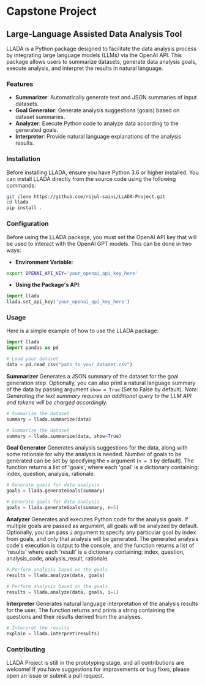 # Capstone Project
## Large-Language Assisted Data Analysis Tool

LLADA is a Python package designed to facilitate the data analysis process by integrating large language models (LLMs) via the OpenAI API. This package allows users to summarize datasets, generate data analysis goals, execute analysis, and interpret the results in natural language.


### Features

- **Summarizer**: Automatically generate text and JSON summaries of input datasets.
- **Goal Generator**: Generate analysis suggestions (goals) based on dataset summaries.
- **Analyzer**: Execute Python code to analyze data according to the generated goals.
- **Interpreter**: Provide natural language explanations of the analysis results.


### Installation

Before installing LLADA, ensure you have Python 3.6 or higher installed. You can install LLADA directly from the source code using the following commands:

```bash
git clone https://github.com/rijul-saini/LLADA-Project.git
cd llada
pip install .
```


### Configuration

Before using the LLADA package, you must set the OpenAI API key that will be used to interact with the OpenAI GPT models. This can be done in two ways:

- **Environment Variable**:
```bash
export OPENAI_API_KEY='your_openai_api_key_here'
```
- **Using the Package's API**:
```python
import llada
llada.set_api_key('your_openai_api_key_here')
```


### Usage

Here is a simple example of how to use the LLADA package:

```python
import llada
import pandas as pd

# Load your dataset
data = pd.read_csv("path_to_your_dataset.csv")
```

**Summarizer**
Generates a JSON summary of the dataset for the goal generation step. 
Optionally, you can also print a natural language summary of the data by passing argument `show = True` (Set to False by default).
*Note: Generating the text summary requires an additional query to the LLM API and tokens will be charged accordingly.*

```python
# Summarize the dataset
summary = llada.summarize(data)
```
```python
# Summarize the dataset
summary = llada.summarize(data, show=True)
```

**Goal Generator**
Generates analysis suggestions for the data, along with some rationale for why the analysis is needed. 
Number of goals to be generated can be set by specifying the `n` argument (`n = 3` by default).
The function returns a list of 'goals', where each 'goal' is a dictionary containing: index, question, analysis, rationale.

```python
# Generate goals for data analysis
goals = llada.generateGoals(summary)
```
```python
# Generate goals for data analysis
goals = llada.generateGoals(summary, n=5)
```

**Analyzer**
Generates and executes Python code for the analysis goals. If multiple goals are passed as argument, all goals will be analyzed by default. 
Optionally, you can pass `i` argument to specify any particular goal by index from goals, and only that analysis will be generated.
The generated analysis code's execution is output to the console, and the function returns a list of 'results' where each 'result' is a dictionary containing: index, question, analysis_code, analysis_result, rationale.

```python
# Perform analysis based on the goals
results = llada.analyze(data, goals)
```
```python
# Perform analysis based on the goals
results = llada.analyze(data, goals, i=1)
```

**Interpreter**
Generates natural language interpretation of the analysis results for the user.
The function returns and prints a string containing the questions and their results derived from the analyses.

```python
# Interpret the results
explain = llada.interpret(results)
```


### Contributing

LLADA Project is still in the prototyping stage, and all contributions are welcome! If you have suggestions for improvements or bug fixes, please open an issue or submit a pull request.
